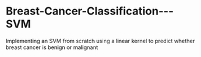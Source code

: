 # Breast-Cancer-Classification---SVM
Implementing an SVM from scratch using a linear kernel to predict whether breast cancer is benign or malignant
